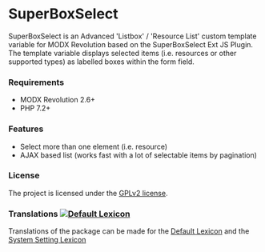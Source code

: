 # SuperBoxSelect

SuperBoxSelect is an Advanced 'Listbox' / 'Resource List' custom template
variable for MODX Revolution based on the SuperBoxSelect Ext JS Plugin. The
template variable displays selected items (i.e. resources or other supported
types) as labelled boxes within the form field.

### Requirements

* MODX Revolution 2.6+
* PHP 7.2+

### Features

* Select more than one element (i.e. resource)
* AJAX based list (works fast with a lot of selectable items by pagination)

### License

The project is licensed under the [GPLv2 license](https://github.com/Jako/SuperBoxSelect/LICENSE.md).

### Translations [![Default Lexicon](https://hosted.weblate.org/widget/modx-extras/superboxselect/standard/svg-badge.svg)](https://hosted.weblate.org/projects/modx-extras/superboxselect/)

Translations of the package can be made for the [Default Lexicon](https://hosted.weblate.org/projects/modx-extras/superboxselect/standard/) and the [System Setting Lexicon](https://hosted.weblate.org/projects/modx-extras/superboxselect/system-settings/)
